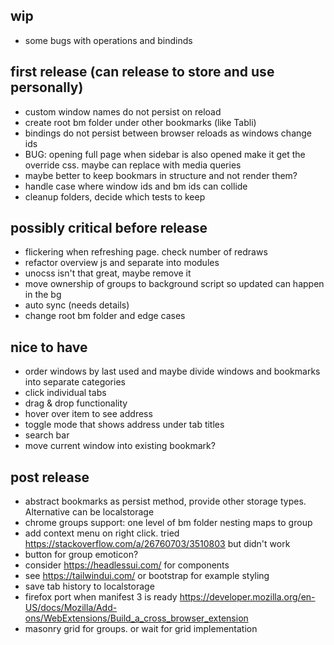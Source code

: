 ## wip
- some bugs with operations and bindinds
  
## first release (can release to store and use personally)
- custom window names do not persist on reload
- create root bm folder under other bookmarks (like Tabli)
- bindings do not persist between browser reloads as windows change ids
- BUG: opening full page when sidebar is also opened make it get the override css. maybe can replace with media queries
- maybe better to keep bookmars in structure and not render them?
- handle case where window ids and bm ids can collide
- cleanup folders, decide which tests to keep

## possibly critical before release
- flickering when refreshing page. check number of redraws
- refactor overview js and separate into modules
- unocss isn't that great, maybe remove it
- move ownership of groups to background script so updated can happen in the bg
- auto sync (needs details)
- change root bm folder and edge cases

## nice to have
- order windows by last used and maybe divide windows and bookmarks into separate categories
- click individual tabs
- drag & drop functionality
- hover over item to see address
- toggle mode that shows address under tab titles
- search bar
- move current window into existing bookmark?

## post release
- abstract bookmarks as persist method, provide other storage types. Alternative can be localstorage
- chrome groups support: one level of bm folder nesting maps to group
- add context menu on right click. tried https://stackoverflow.com/a/26760703/3510803 but didn't work 
- button for group emoticon?
- consider https://headlessui.com/ for components
- see https://tailwindui.com/ or bootstrap for example styling
- save tab history to localstorage
- firefox port when manifest 3 is ready https://developer.mozilla.org/en-US/docs/Mozilla/Add-ons/WebExtensions/Build_a_cross_browser_extension
- masonry grid for groups. or wait for grid implementation